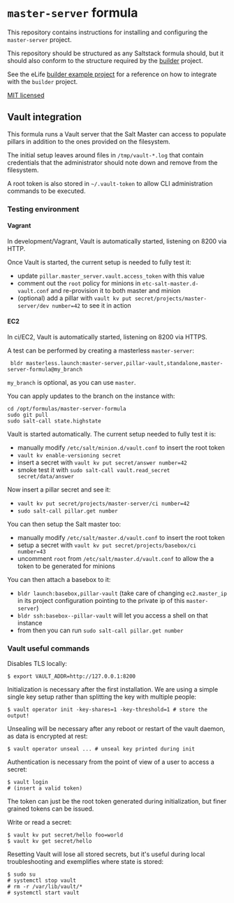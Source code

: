 # `master-server` formula

This repository contains instructions for installing and configuring the `master-server` project.

This repository should be structured as any Saltstack formula should, but it 
should also conform to the structure required by the [builder](https://github.com/elifesciences/builder) 
project.

See the eLife [builder example project](https://github.com/elifesciences/builder-example-project)
for a reference on how to integrate with the `builder` project.

[MIT licensed](LICENCE.txt)

## Vault integration

This formula runs a Vault server that the Salt Master can access to populate pillars in addition to the ones provided on the filesystem.

The initial setup leaves around files in `/tmp/vault-*.log` that contain credentials that the administrator should note down and remove from the filesystem.

A root token is also stored in `~/.vault-token` to allow CLI administration commands to be executed.

### Testing environment

#### Vagrant

In development/Vagrant, Vault is automatically started, listening on 8200 via HTTP.

Once Vault is started, the current setup is needed to fully test it:

- update `pillar.master_server.vault.access_token` with this value
- comment out the `root` policy for minions in `etc-salt-master.d-vault.conf` and re-provision it to both master and minion
- (optional) add a pillar with `vault kv put secret/projects/master-server/dev number=42` to see it in action

#### EC2

In ci/EC2, Vault is automatically started, listening on 8200 via HTTPS.

A test can be performed by creating a masterless `master-server`:

```
 bldr masterless.launch:master-server,pillar-vault,standalone,master-server-formula@my_branch
```

`my_branch` is optional, as you can use `master`.

You can apply updates to the branch on the instance with:
```
cd /opt/formulas/master-server-formula
sudo git pull
sudo salt-call state.highstate
```

Vault is started automatically. The current setup needed to fully test it is:

- manually modify `/etc/salt/minion.d/vault.conf` to insert the root token
- `vault kv enable-versioning secret`
- insert a secret with `vault kv put secret/answer number=42`
- smoke test it with `sudo salt-call vault.read_secret secret/data/answer`

Now insert a pillar secret and see it:
- `vault kv put secret/projects/master-server/ci number=42`
- `sudo salt-call pillar.get number`

You can then setup the Salt master too:

- manually modify `/etc/salt/master.d/vault.conf` to insert the root token
- setup a secret with `vault kv put secret/projects/basebox/ci number=43`
- uncomment `root` from `/etc/salt/master.d/vault.conf` to allow the a token to be generated for minions

You can then attach a basebox to it:

- `bldr launch:basebox,pillar-vault` (take care of changing `ec2.master_ip` in its project configuration pointing to the private ip of this `master-server`)
- `bldr ssh:basebox--pillar-vault` will let you access a shell on that instance
- from then you can run `sudo salt-call pillar.get number`

### Vault useful commands

Disables TLS locally:

```
$ export VAULT_ADDR=http://127.0.0.1:8200
```

Initialization is necessary after the first installation. We are using a simple single key setup rather than splitting the key with multiple people:

```
$ vault operator init -key-shares=1 -key-threshold=1 # store the output!
```

Unsealing will be necessary after any reboot or restart of the vault daemon, as data is encrypted at rest:

```
$ vault operator unseal ... # unseal key printed during init
```

Authentication is necessary from the point of view of a user to access a secret:

```
$ vault login
# (insert a valid token)
```

The token can just be the root token generated during initialization, but finer grained tokens can be issued.

Write or read a secret:

```
$ vault kv put secret/hello foo=world
$ vault kv get secret/hello
```

Resetting Vault will lose all stored secrets, but it's useful during local troubleshooting and exemplifies where state is stored:

```
$ sudo su
# systemctl stop vault
# rm -r /var/lib/vault/*
# systemctl start vault
```

